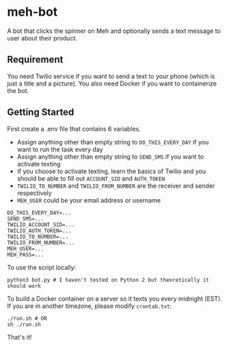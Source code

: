 # meh-bot
A bot that clicks the spinner on Meh and optionally sends a text message to user about their product.

## Requirement
You need Twilio service if you want to send a text to your phone (which is just a title and a picture). 
You also need Docker if you want to containerize the bot. 

## Getting Started
First create a .env file that contains 6 variables.

* Assign anything other than empty string to ``DO_THIS_EVERY_DAY`` if you want to run the task every day
* Assign anything other than empty string to ``SEND_SMS`` if you want to activate texting
* If you choose to activate texting, learn the basics of Twilio and you should be able to fill out ``ACCOUNT_SID`` and ``AUTH_TOKEN``
* ``TWILIO_TO_NUMBER`` and ``TWILIO_FROM_NUMBER`` are the receiver and sender respectively
* ``MEH_USER`` could be your email address or username
```
DO_THIS_EVERY_DAY=...
SEND_SMS=...
TWILIO_ACCOUNT_SID=...
TWILIO_AUTH_TOKEN=...
TWILIO_TO_NUMBER=...
TWILIO_FROM_NUMBER=...
MEH_USER=...
MEH_PASS=...
```
To use the script locally:
```shell
python3 bot.py # I haven't tested on Python 2 but theoretically it should work
```
To build a Docker container on a server so it texts you every midnight (EST). If you are in another timezone, please modify ``crontab.txt``:
```shell
./run.sh # OR
sh ./run.sh
```
That's it!
